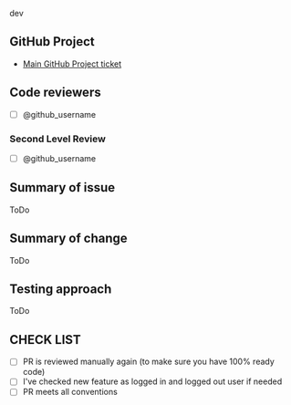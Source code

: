dev
## GitHub Project

* [Main GitHub Project ticket](https://github.com/users/maryanchuk04/projects/3)


## Code reviewers

- [ ] @github_username

### Second Level Review

- [ ] @github_username

## Summary of issue

ToDo

## Summary of change

ToDo

## Testing approach

ToDo

## CHECK LIST
- [ ]  PR is reviewed manually again (to make sure you have 100% ready code)
- [ ]  I've checked new feature as logged in and logged out user if needed
- [ ]  PR meets all conventions
